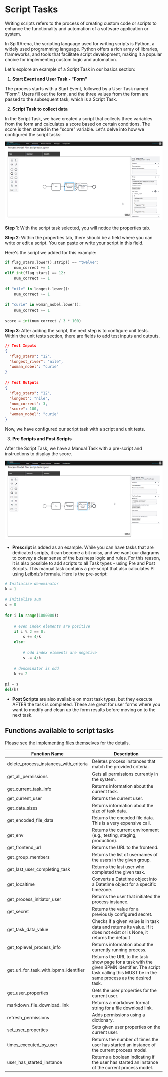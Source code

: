 # Script Tasks
Writing scripts refers to the process of creating custom code or scripts to enhance the functionality and automation of a software application or system.

In SpiffArena, the scripting language used for writing scripts is Python, a widely used programming language.
Python offers a rich array of libraries, frameworks, and tools that facilitate script development, making it a popular choice for implementing custom logic and automation.

Let's explore an example of a Script Task in our basics section:

1. **Start Event and User Task - "Form"**

The process starts with a Start Event, followed by a User Task named "Form".
Users fill out the form, and the three values from the form are passed to the subsequent task, which is a Script Task.

2. **Script Task to collect data**

In the Script Task, we have created a script that collects three variables from the form and calculates a score based on certain conditions.
The score is then stored in the "score" variable.
Let's delve into how we configured the script tasks:

![Script_Task](images/Script_task_example.png)

**Step 1**: With the script task selected, you will notice the properties tab.

**Step 2**: Within the properties tab, there should be a field where you can write or edit a script. You can paste or write your script in this field.

Here's the script we added for this example:

``` python
if flag_stars.lower().strip() == "twelve":
    num_correct += 1
elif int(flag_stars) == 12:
    num_correct += 1

if "nile" in longest.lower():
    num_correct += 1

if "curie" in woman_nobel.lower():
    num_correct += 1

score = int(num_correct / 3 * 100)
```
**Step 3**: After adding the script, the next step is to configure unit tests. Within the unit tests section, there are fields to add test inputs and outputs.

``` json
// Test Inputs
{
  "flag_stars": "12",
  "longest_river": "nile",
  "woman_nobel": "curie"
}

// Test Outputs
{
  "flag_stars": "12",
  "longest": "nile",
  "num_correct": 3,
  "score": 100,
  "woman_nobel": "curie"
}
```
Now, we have configured our script task with a script and unit tests.

3. **Pre Scripts and Post Scripts**

After the Script Task, we have a Manual Task with a pre-script and instructions to display the score.

![Script_Task](images/Pre-post_scripts.png)

- **Prescript** is added as an example. While you can have tasks that are dedicated scripts, it can become a bit noisy, and we want our diagrams to convey a clear sense of the business logic and rules. For this reason, it is also possible to add scripts to all Task types - using Pre and Post Scripts. This manual task contains a pre-script that also calculates PI using Leibniz’s formula. Here is the pre-script:

``` python
# Initialize denominator
k = 1

# Initialize sum
s = 0

for i in range(1000000):

    # even index elements are positive
    if i % 2 == 0:
        s += 4/k
    else:

        # odd index elements are negative
        s -= 4/k

    # denominator is odd
    k += 2

pi = s
del(k)
```

- **Post Scripts** are also available on most task types, but they execute AFTER the task is completed. These are great for user forms where you want to modify and clean up the form results before moving on to the next task.

## Functions available to script tasks

Please see the [implementing files themselves](https://github.com/sartography/spiff-arena/tree/main/spiffworkflow-backend/src/spiffworkflow_backend/scripts) for the details.

| Function Name                     | Description                                                                                  |
|----------------------------------|----------------------------------------------------------------------------------------------|
| delete_process_instances_with_criteria | Deletes process instances that match the provided criteria.                                    |
| get_all_permissions              | Gets all permissions currently in the system.                                                 |
| get_current_task_info            | Returns information about the current task.                                                   |
| get_current_user                 | Returns the current user.                                                                    |
| get_data_sizes                   | Returns information about the size of task data.                                              |
| get_encoded_file_data            | Returns the encoded file data. This is a very expensive call.                                                                                       |                                                                       
| get_env                          | Returns the current environment (e.g., testing, staging, production).                         |
| get_frontend_url                 | Returns the URL to the frontend.                                                             |
| get_group_members                | Returns the list of usernames of the users in the given group.                                |
| get_last_user_completing_task    | Returns the last user who completed the given task.                                           |
| get_localtime                    | Converts a Datetime object into a Datetime object for a specific timezone.                    |
| get_process_initiator_user       | Returns the user that initiated the process instance.                                         |
| get_secret                       | Returns the value for a previously configured secret.                                         |
| get_task_data_value              | Checks if a given value is in task data and returns its value. If it does not exist or is None, it returns the default                               | value.                                 |
| get_toplevel_process_info        | Returns information about the currently running process.                                       |
| get_url_for_task_with_bpmn_identifier | Returns the URL to the task show page for a task with the given BPMN identifier.  The script task calling this MUST be in the same process as the desired task.                  |
| get_user_properties              | Gets the user properties for the current user.                                                |
| markdown_file_download_link      | Returns a markdown format string for a file download link.                                     |
| refresh_permissions              | Adds permissions using a dictionary.                                                          |
| set_user_properties              | Sets given user properties on the current user.                                                |
| times_executed_by_user           | Returns the number of times the user has started an instance of the current process model.    |
| user_has_started_instance        | Returns a boolean indicating if the user has started an instance of the current process model. |
